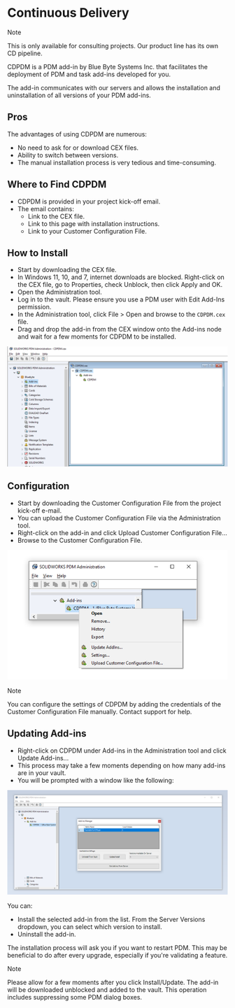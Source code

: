 # Continuous Delivery

>[!NOTE]
> This is only available for consulting projects. Our product line has its own CD pipeline.


CDPDM is a PDM add-in by Blue Byte Systems Inc. that facilitates the deployment of PDM and task add-ins developed for you.

The add-in communicates with our servers and allows the installation and uninstallation of all versions of your PDM add-ins.

## Pros

The advantages of using CDPDM are numerous:

- No need to ask for or download CEX files.
- Ability to switch between versions.
- The manual installation process is very tedious and time-consuming.

## Where to Find CDPDM

- CDPDM is provided in your project kick-off email.
- The email contains:
  - Link to the CEX file.
  - Link to this page with installation instructions.
  - Link to your Customer Configuration File.

## How to Install

- Start by downloading the CEX file.
- In Windows 11, 10, and 7, internet downloads are blocked. Right-click on the CEX file, go to Properties, check Unblock, then click Apply and OK.
- Open the Administration tool.
- Log in to the vault. Please ensure you use a PDM user with Edit Add-Ins permission.
- In the Administration tool, click File > Open and browse to the `CDPDM.cex` file.
- Drag and drop the add-in from the CEX window onto the Add-ins node and wait for a few moments for CDPDM to be installed.

![CDPDM Installation](../images/cdpdm.png)

## Configuration
- Start by downloading the Customer Configuration File from the project kick-off e-mail.
- You can upload the Customer Configuration File via the Administration tool. 
- Right-click on the add-in and click Upload Customer Configuration File...
- Browse to the Customer Configuration File.


![CDPDM Menu](../images/cdpdm_menu.png)

>[!NOTE]
> You can configure the settings of CDPDM by adding the credentials of the Customer Configuration File manually. Contact support for help.


## Updating Add-ins

- Right-click on CDPDM under Add-ins in the Administration tool and click Update Add-ins...
- This process may take a few moments depending on how many add-ins are in your vault.
- You will be prompted with a window like the following:

![CDPDM Update](../images/cdpdm_updateaddins.png)

You can:

- Install the selected add-in from the list. From the Server Versions dropdown, you can select which version to install.
- Uninstall the add-in.

The installation process will ask you if you want to restart PDM. This may be beneficial to do after every upgrade, especially if you're validating a feature.

>[!NOTE]
> Please allow for a few moments after you click Install/Update. The add-in will be downloaded unblocked and added to the vault. This operation includes suppressing some PDM dialog boxes.